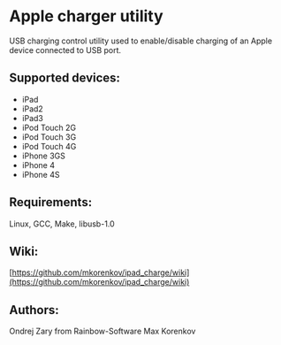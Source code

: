 Apple charger utility 
======================
USB charging control utility used to enable/disable charging of an Apple device connected to USB port.

Supported devices:
------------------
* iPad
* iPad2
* iPad3
* iPod Touch 2G
* iPod Touch 3G
* iPod Touch 4G
* iPhone 3GS
* iPhone 4
* iPhone 4S

Requirements:
-------------
Linux, GCC, Make, libusb-1.0

Wiki:
-----
[https://github.com/mkorenkov/ipad_charge/wiki](https://github.com/mkorenkov/ipad_charge/wiki)


Authors:
-------
Ondrej Zary from Rainbow-Software
Max Korenkov

